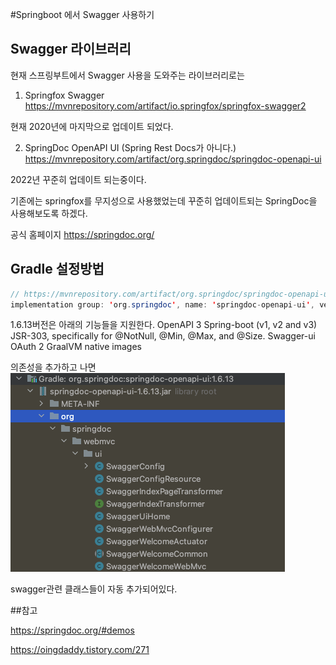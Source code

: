 #Springboot 에서 Swagger 사용하기

## Swagger 라이브러리 

현재 스프링부트에서 Swagger 사용을 도와주는 라이브러리로는 

1. Springfox Swagger 
https://mvnrepository.com/artifact/io.springfox/springfox-swagger2

현재 2020년에 마지막으로 업데이트 되었다. 

2. SpringDoc OpenAPI UI (Spring Rest Docs가 아니다.)
https://mvnrepository.com/artifact/org.springdoc/springdoc-openapi-ui

2022년 꾸준히 업데이트 되는중이다. 

기존에는 springfox를 무지성으로 사용했었는데 꾸준히 업데이트되는 SpringDoc을 사용해보도록 하겠다.

공식 홈페이지 https://springdoc.org/

## Gradle 설정방법

~~~java
// https://mvnrepository.com/artifact/org.springdoc/springdoc-openapi-ui
implementation group: 'org.springdoc', name: 'springdoc-openapi-ui', version: '1.6.13'
~~~

1.6.13버전은 아래의 기능들을 지원한다.
OpenAPI 3
Spring-boot (v1, v2 and v3)
JSR-303, specifically for @NotNull, @Min, @Max, and @Size.
Swagger-ui
OAuth 2
GraalVM native images

의존성을 추가하고 나면 
![springdocgradle](../images/Spring/springdocgradle.png)

swagger관련 클래스들이 자동 추가되어있다.

##참고 

https://springdoc.org/#demos

https://oingdaddy.tistory.com/271
